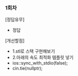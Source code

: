 ### 1회차
[정답유무]
- 정답

[개선할점]
- 1.stl로 스택 구현해보기
- 2.아래의 속도 최적화 템플릿 넣기
- ios::sync_with_stdio(false);
- cin.tie(nullptr);
